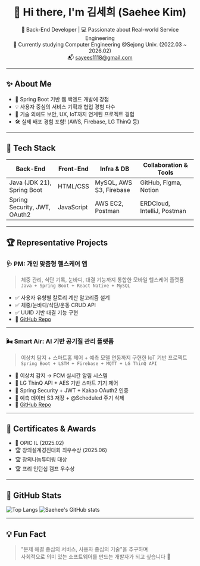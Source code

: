 <div align="center">

# 👋 Hi there, I'm 김세희 (Saehee Kim)

🌱 Back-End Developer | 💻 Passionate about Real-world Service Engineering  
📍 Currently studying Computer Engineering @Sejong Univ. (2022.03 ~ 2026.02)  
📬 sayees1118@gmail.com  
</div>

---

## ✨ About Me

- 🌿 Spring Boot 기반 웹 백엔드 개발에 강점
- 💡 사용자 중심의 서비스 기획과 협업 경험 다수
- 🧠 기술 외에도 보안, UX, IoT까지 연계된 프로젝트 경험
- 🛠 실제 배포 경험 포함! (AWS, Firebase, LG ThinQ 등)

---

## 📌 Tech Stack

| Back-End                          | Front-End     | Infra & DB                     | Collaboration & Tools      |
|----------------------------------|---------------|--------------------------------|-----------------------------|
| Java (JDK 21), Spring Boot       | HTML/CSS      | MySQL, AWS S3, Firebase        | GitHub, Figma, Notion       |
| Spring Security, JWT, OAuth2     | JavaScript    | AWS EC2, Postman               | ERDCloud, IntelliJ, Postman |

---

## 🏆 Representative Projects

### 🩺 **PM: 개인 맞춤형 헬스케어 앱**
> 체중 관리, 식단 기록, 눈바디, 대결 기능까지 통합한 모바일 헬스케어 플랫폼  
> `Java + Spring Boot + React Native + MySQL`

- ✅ 사용자 유형별 칼로리 계산 알고리즘 설계
- ✅ 체중/눈바디/식단/운동 CRUD API
- ✅ UUID 기반 대결 기능 구현
- 🔗 [GitHub Repo](https://github.com/Personal-Manager-Web/PM-back)

---

### 🌬️ **Smart Air: AI 기반 공기질 관리 플랫폼**
> 이상치 탐지 + 스마트홈 제어 + 예측 모델 연동까지 구현한 IoT 기반 프로젝트  
> `Spring Boot + LSTM + Firebase + MQTT + LG ThinQ API`

- 🔔 이상치 감지 → FCM 실시간 알림 시스템
- 🔐 LG ThinQ API + AES 기반 스마트 기기 제어
- 🔐 Spring Security + JWT + Kakao OAuth2 인증
- 🔄 예측 데이터 S3 저장 + @Scheduled 주기 삭제
- 🔗 [GitHub Repo](https://github.com/Smart-Air-App/BE)

---

## 🪪 Certificates & Awards

- 📜 OPIC IL (2025.02)
- 🏆 창의설계경진대회 최우수상 (2025.06)
- 🏆 창의나눔튜터링 대상
- 🏆 프리 인턴십 캠프 우수상

---

## 🧩 GitHub Stats

![Top Langs](https://github-readme-stats.vercel.app/api/top-langs/?username=saeeyes&layout=compact&theme=radical)
![Saehee's GitHub stats](https://github-readme-stats.vercel.app/api?username=saeeyes&show_icons=true&theme=tokyonight)

---

## 💡 Fun Fact

> "문제 해결 중심의 서비스, 사용자 중심의 기술"을 추구하며  
> 사회적으로 의미 있는 소프트웨어를 만드는 개발자가 되고 싶습니다 🙌

